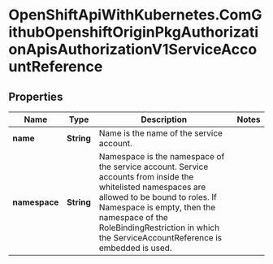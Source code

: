 # OpenShiftApiWithKubernetes.ComGithubOpenshiftOriginPkgAuthorizationApisAuthorizationV1ServiceAccountReference

## Properties
Name | Type | Description | Notes
------------ | ------------- | ------------- | -------------
**name** | **String** | Name is the name of the service account. | 
**namespace** | **String** | Namespace is the namespace of the service account.  Service accounts from inside the whitelisted namespaces are allowed to be bound to roles.  If Namespace is empty, then the namespace of the RoleBindingRestriction in which the ServiceAccountReference is embedded is used. | 


